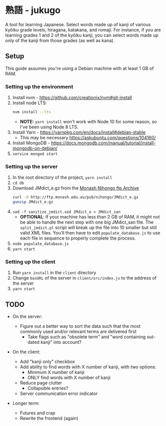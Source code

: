 # 熟語 - jukugo

A tool for learning Japanese.  Select words made up of kanji of various kyōiku grade levels, hiragana, katakana, and romaji.  For instance, if you are learning grades 1 and 2 of the kyōiku kanji, you can select words made up only of the kanji from those grades (as well as kana).

## Setup

This guide assumes you're using a Debian machine with at least 1 GB of RAM.

### Setting up the environment
1. Install nvm - https://github.com/creationix/nvm#git-install
1. Install node LTS:
    ```sh
    nvm install --lts
    ```
    * **NOTE:** `yarn install` won't work with Node 10 for some reason, so I've been using Node 8 LTS.
1. Install Yarn - https://yarnpkg.com/en/docs/install#debian-stable
    * This may be necessary https://askubuntu.com/questions/104160/
1. Install MongoDB - https://docs.mongodb.com/manual/tutorial/install-mongodb-on-debian/
1. `service mongod start`

### Setting up the server
1. In the root directory of the project, `yarn install`
1. `cd db`
1. Download JMdict_e.gz from the [Monash Nihongo ftp Archive][monash-ftp]
    ```sh
    curl -O http://ftp.monash.edu.au/pub/nihongo/JMdict_e.gz
    gunzip JMdict_e.gz
    ```
1. `sed -f sanitize_jmdict.sed JMdict_e > JMdict_san`
    * **OPTIONAL**: If your machine has less than 2 GB of RAM, it might not be able to handle the next step with one big JMdict_san file.  The `split_jmdict.pl` script will break up the file into 10 smaller but still valid XML files.  You'll then have to edit `populate_database.js` to use each file in sequence to properly complete the process.
1. `node populate_database.js`
1. `yarn start`

### Setting up the client
1. Run `yarn install` in the `client` directory
1. Change `basURL` of the server in `client/src/index.js` to the address of the server
1. `yarn start`

## TODO
* On the server:
    * Figure out a better way to sort the data such that the most commonly used and/or relevant terms are delivered first
        * Take flags such as "obsolete term" and "word containing out-dated kanji" into account?

* On the client:
    * Add "kanji only" checkbox
    * Add ability to find words with X number of kanji, with two options:
        * Minimum X number of kanji
        * ONLY find words with X number of kanji
    * Reduce page clutter
        * Collapsible entries?
    * Server communication error indicator

* Longer term:
    * Futures and crap
    * Rewrite the frontend (again)

[monash-ftp]: http://ftp.monash.edu.au/pub/nihongo/JMdict_e.gz
